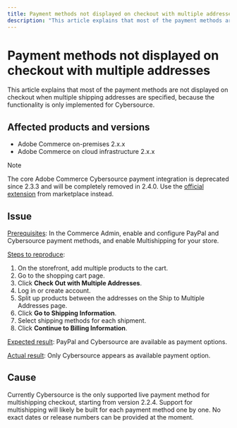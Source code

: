 ```yaml
---
title: Payment methods not displayed on checkout with multiple addresses
description: "This article explains that most of the payment methods are not displayed on checkout when multiple shipping addresses are specified, because the functionality is only implemented for Cybersource."
---
```


# Payment methods not displayed on checkout with multiple addresses

This article explains that most of the payment methods are not displayed on checkout when multiple shipping addresses are specified, because the functionality is only implemented for Cybersource.

## Affected products and versions

* Adobe Commerce on-premises 2.x.x
* Adobe Commerce on cloud infrastructure 2.x.x

>[!NOTE]
>
>The core Adobe Commerce Cybersource payment integration is deprecated since 2.3.3 and will be completely removed in 2.4.0. Use the [official extension](https://marketplace.magento.com/cybersource-global-payment-management.html) from marketplace instead.

## Issue

<u>Prerequisites</u>: In the Commerce Admin, enable and configure PayPal and Cybersource payment methods, and enable Multishipping for your store.

<u>Steps to reproduce</u>:

1. On the storefront, add multiple products to the cart.
1. Go to the shopping cart page.
1. Click **Check Out with Multiple Addresses**.
1. Log in or create account.
1. Split up products between the addresses on the Ship to Multiple Addresses page.
1. Click **Go to Shipping Information**.
1. Select shipping methods for each shipment.
1. Click **Continue to Billing Information**.

<u>Expected result</u>: PayPal and Cybersource are available as payment options.

<u>Actual result</u>: Only Cybersource appears as available payment option.

## Cause

Currently Cybersource is the only supported live payment method for multishipping checkout, starting from version 2.2.4. Support for multishipping will likely be built for each payment method one by one. No exact dates or release numbers can be provided at the moment.